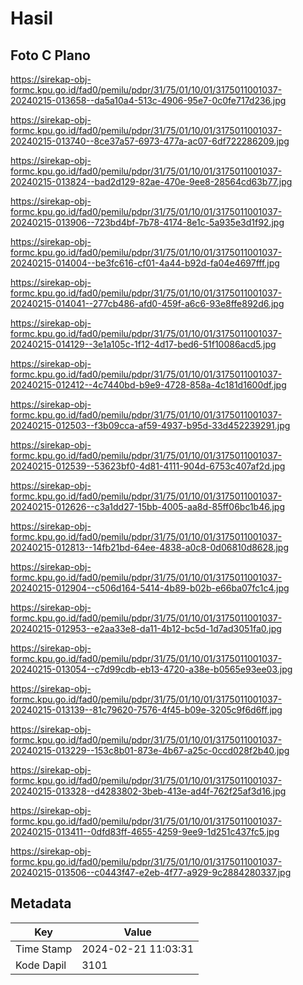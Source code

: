 # Hasil

## Foto C Plano

https://sirekap-obj-formc.kpu.go.id/fad0/pemilu/pdpr/31/75/01/10/01/3175011001037-20240215-013658--da5a10a4-513c-4906-95e7-0c0fe717d236.jpg

https://sirekap-obj-formc.kpu.go.id/fad0/pemilu/pdpr/31/75/01/10/01/3175011001037-20240215-013740--8ce37a57-6973-477a-ac07-6df722286209.jpg

https://sirekap-obj-formc.kpu.go.id/fad0/pemilu/pdpr/31/75/01/10/01/3175011001037-20240215-013824--bad2d129-82ae-470e-9ee8-28564cd63b77.jpg

https://sirekap-obj-formc.kpu.go.id/fad0/pemilu/pdpr/31/75/01/10/01/3175011001037-20240215-013906--723bd4bf-7b78-4174-8e1c-5a935e3d1f92.jpg

https://sirekap-obj-formc.kpu.go.id/fad0/pemilu/pdpr/31/75/01/10/01/3175011001037-20240215-014004--be3fc616-cf01-4a44-b92d-fa04e4697fff.jpg

https://sirekap-obj-formc.kpu.go.id/fad0/pemilu/pdpr/31/75/01/10/01/3175011001037-20240215-014041--277cb486-afd0-459f-a6c6-93e8ffe892d6.jpg

https://sirekap-obj-formc.kpu.go.id/fad0/pemilu/pdpr/31/75/01/10/01/3175011001037-20240215-014129--3e1a105c-1f12-4d17-bed6-51f10086acd5.jpg

https://sirekap-obj-formc.kpu.go.id/fad0/pemilu/pdpr/31/75/01/10/01/3175011001037-20240215-012412--4c7440bd-b9e9-4728-858a-4c181d1600df.jpg

https://sirekap-obj-formc.kpu.go.id/fad0/pemilu/pdpr/31/75/01/10/01/3175011001037-20240215-012503--f3b09cca-af59-4937-b95d-33d452239291.jpg

https://sirekap-obj-formc.kpu.go.id/fad0/pemilu/pdpr/31/75/01/10/01/3175011001037-20240215-012539--53623bf0-4d81-4111-904d-6753c407af2d.jpg

https://sirekap-obj-formc.kpu.go.id/fad0/pemilu/pdpr/31/75/01/10/01/3175011001037-20240215-012626--c3a1dd27-15bb-4005-aa8d-85ff06bc1b46.jpg

https://sirekap-obj-formc.kpu.go.id/fad0/pemilu/pdpr/31/75/01/10/01/3175011001037-20240215-012813--14fb21bd-64ee-4838-a0c8-0d06810d8628.jpg

https://sirekap-obj-formc.kpu.go.id/fad0/pemilu/pdpr/31/75/01/10/01/3175011001037-20240215-012904--c506d164-5414-4b89-b02b-e66ba07fc1c4.jpg

https://sirekap-obj-formc.kpu.go.id/fad0/pemilu/pdpr/31/75/01/10/01/3175011001037-20240215-012953--e2aa33e8-da11-4b12-bc5d-1d7ad3051fa0.jpg

https://sirekap-obj-formc.kpu.go.id/fad0/pemilu/pdpr/31/75/01/10/01/3175011001037-20240215-013054--c7d99cdb-eb13-4720-a38e-b0565e93ee03.jpg

https://sirekap-obj-formc.kpu.go.id/fad0/pemilu/pdpr/31/75/01/10/01/3175011001037-20240215-013139--81c79620-7576-4f45-b09e-3205c9f6d6ff.jpg

https://sirekap-obj-formc.kpu.go.id/fad0/pemilu/pdpr/31/75/01/10/01/3175011001037-20240215-013229--153c8b01-873e-4b67-a25c-0ccd028f2b40.jpg

https://sirekap-obj-formc.kpu.go.id/fad0/pemilu/pdpr/31/75/01/10/01/3175011001037-20240215-013328--d4283802-3beb-413e-ad4f-762f25af3d16.jpg

https://sirekap-obj-formc.kpu.go.id/fad0/pemilu/pdpr/31/75/01/10/01/3175011001037-20240215-013411--0dfd83ff-4655-4259-9ee9-1d251c437fc5.jpg

https://sirekap-obj-formc.kpu.go.id/fad0/pemilu/pdpr/31/75/01/10/01/3175011001037-20240215-013506--c0443f47-e2eb-4f77-a929-9c2884280337.jpg


## Metadata

| Key        | Value               |
| ---------- | ------------------- |
| Time Stamp | 2024-02-21 11:03:31 |
| Kode Dapil | 3101                |



